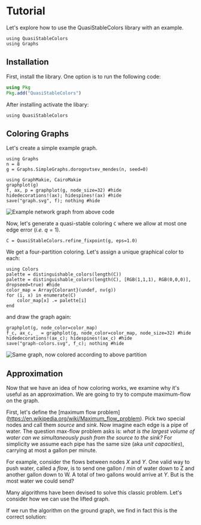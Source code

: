 # Tutorial

Let's explore how to use the QuasiStableColors library with an example.

```@setup libraries
using QuasiStableColors
using Graphs
```


## Installation
First, install the library. One option is to run the following code:
```julia
using Pkg
Pkg.add("QuasiStableColors")
```
After installing activate the libary:
```@example coloring
using QuasiStableColors
```
## Coloring Graphs
Let's create a simple example graph.

```@example coloring
using Graphs
n = 8
g = Graphs.SimpleGraphs.dorogovtsev_mendes(n, seed=0)

using GraphMakie, CairoMakie
graphplot(g)
f, ax, p = graphplot(g, node_size=32) #hide
hidedecorations!(ax); hidespines!(ax) #hide
save("graph.svg", f); nothing #hide
```

![Example network graph from above code](graph.svg)

Now, let's generate a quasi-stable coloring `C` where we allow at most one edge
error (*i.e.* $q=1$).
```@example coloring
C = QuasiStableColors.refine_fixpoint(g, eps=1.0)
```

We get a four-partition coloring. Let's assign a unique graphical color to each:

```@example coloring
using Colors
palette = distinguishable_colors(length(C))
palette = distinguishable_colors(length(C), [RGB(1,1,1), RGB(0,0,0)], dropseed=true) #hide
color_map = Array{Colorant}(undef, nv(g))
for (i, x) in enumerate(C)
    color_map[x] .= palette[i]
end 
```
and draw the graph again:
```@example coloring
graphplot(g, node_color=color_map)
f_c, ax_c, _ = graphplot(g, node_color=color_map, node_size=32) #hide
hidedecorations!(ax_c); hidespines!(ax_c) #hide
save("graph-colors.svg", f_c); nothing #hide
```

![Same graph, now colored according to above partition](graph-colors.svg)

## Approximation 
Now that we have an idea of how coloring works, we examine why it's 
useful as an approximation. We are going to try to compute maximum-flow on the
graph.

First, let's define the [maximum flow problem]
(https://en.wikipedia.org/wiki/Maximum_flow_problem). Pick two special nodes and
call them *source* and *sink*. Now imagine each edge is a pipe of water. The
question max-flow problem asks is: *what is the largest volume of water can we
simultaneously push from the source to the sink?*  For simplicity we assume each
pipe has the same size (aka *unit capacities*), carrying at most a gallon per
minute.

For example, consider the flows between nodes $X$ and $Y$. One valid way to push
water, called a *flow*, is to send one gallon / min of water down to Z and another
gallon down to W. A total of two gallons would arrive at $Y$. But is the most water
we could send?

Many algorithms have been devised to solve this classic problem. Let's consider how
we can use the lifted graph.

If we run the algorithm on the ground graph, we find in fact this is the correct
solution:


